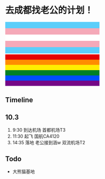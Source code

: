 # 去成都找老公的计划！
<img src="pics/transflag.svg" alt="transflag" width="300" height="100" />
<img src="pics/lgbt.svg" alt="lgbtflag" width="300" height="100" /> 

## Timeline

## 10.3 

1. 9:30 到达机场 首都机场T3 
2. 11:30 起飞 国航CA4120 
3. 14:35 落地 老公接到涵w 双流机场T2 

## Todo

- 大熊猫基地
